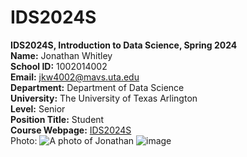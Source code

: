 # IDS2024S

**IDS2024S, Introduction to Data Science, Spring 2024**  
**Name:** Jonathan Whitley  
**School ID:** 1002014002    
**Email:** jkw4002@mavs.uta.edu  
**Department:** Department of Data Science   
**University:** The University of Texas Arlington  
**Level:** Senior    
**Position Title:** Student    
**Course Webpage:** [IDS2024S](www.cdslab.org/IDS2024S)    
Photo:  ![A photo of Jonathan]()  ![image](https://github.com/jwhit2020/IDS2024S/assets/157654702/a47aaf7c-ea3e-42f1-b11a-0e2ab779fb3e)  

